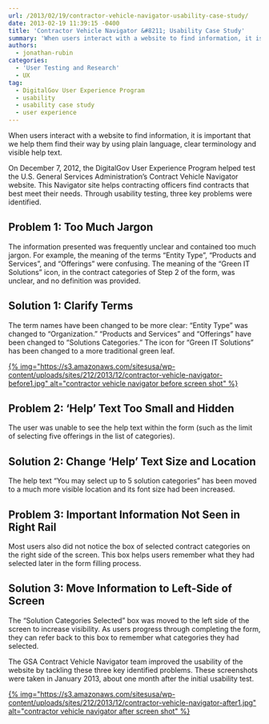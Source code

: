 ```yaml
---
url: /2013/02/19/contractor-vehicle-navigator-usability-case-study/
date: 2013-02-19 11:39:15 -0400
title: 'Contractor Vehicle Navigator &#8211; Usability Case Study'
summary: 'When users interact with a website to find information, it is important that we help them find their way by using plain language, clear terminology and visible help text. On December 7, 2012, the DigitalGov User Experience Program helped test the U.S. General Services Administration&#8217;s Contract Vehicle Navigator website. This Navigator site helps contracting officers find'
authors:
  - jonathan-rubin
categories:
  - 'User Testing and Research'
  - UX
tag:
  - DigitalGov User Experience Program
  - usability
  - usability case study
  - user experience
---
```


When users interact with a website to find information, it is important that we help them find their way by using plain language, clear terminology and visible help text.

On December 7, 2012, the DigitalGov User Experience Program helped test the U.S. General Services Administration&#8217;s Contract Vehicle Navigator website. This Navigator site helps contracting officers find contracts that best meet their needs. Through usability testing, three key problems were identified.

## Problem 1: Too Much Jargon

The information presented was frequently unclear and contained too much jargon. For example, the meaning of the terms &#8220;Entity Type&#8221;, &#8220;Products and Services&#8221;, and &#8220;Offerings&#8221; were confusing. The meaning of the &#8220;Green IT Solutions&#8221; icon, in the contract categories of Step 2 of the form, was unclear, and no definition was provided.

## Solution 1: Clarify Terms

The term names have been changed to be more clear: &#8220;Entity Type&#8221; was changed to &#8220;Organization.&#8221; &#8220;Products and Services&#8221; and &#8220;Offerings&#8221; have been changed to &#8220;Solutions Categories.&#8221; The icon for &#8220;Green IT Solutions&#8221; has been changed to a more traditional green leaf.

[{% img="https://s3.amazonaws.com/sitesusa/wp-content/uploads/sites/212/2013/12/contractor-vehicle-navigator-before1.jpg" alt="contractor vehicle navigator before screen shot" %}](https://s3.amazonaws.com/sitesusa/wp-content/uploads/sites/212/2013/12/contractor-vehicle-navigator-before1.jpg)

## Problem 2: &#8216;Help&#8217; Text Too Small and Hidden

The user was unable to see the help text within the form (such as the limit of selecting five offerings in the list of categories).

## Solution 2: Change &#8216;Help&#8217; Text Size and Location

The help text &#8220;You may select up to 5 solution categories&#8221; has been moved to a much more visible location and its font size had been increased.

## Problem 3: Important Information Not Seen in Right Rail

Most users also did not notice the box of selected contract categories on the right side of the screen. This box helps users remember what they had selected later in the form filling process.

## Solution 3: Move Information to Left-Side of Screen

The &#8220;Solution Categories Selected&#8221; box was moved to the left side of the screen to increase visibility. As users progress through completing the form, they can refer back to this box to remember what categories they had selected.

The GSA Contract Vehicle Navigator team improved the usability of the website by tackling these three key identified problems. These screenshots were taken in January 2013, about one month after the initial usability test.

[{% img="https://s3.amazonaws.com/sitesusa/wp-content/uploads/sites/212/2013/12/contractor-vehicle-navigator-after1.jpg" alt="contractor vehicle navigator after screen shot" %}](https://s3.amazonaws.com/sitesusa/wp-content/uploads/sites/212/2013/12/contractor-vehicle-navigator-after1.jpg)

 

 